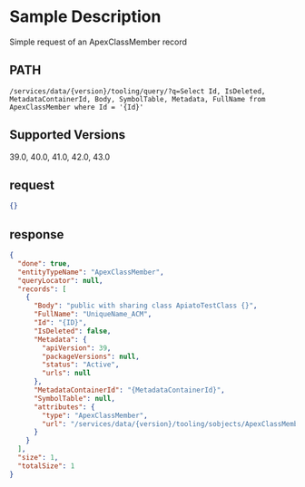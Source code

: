 # Sample Description
Simple request of an ApexClassMember record

## PATH
```
/services/data/{version}/tooling/query/?q=Select Id, IsDeleted, MetadataContainerId, Body, SymbolTable, Metadata, FullName from ApexClassMember where Id = '{Id}'
```
## Supported Versions
39.0, 40.0, 41.0, 42.0, 43.0

## request
```json
{}
```

## response
```json
{
  "done": true,
  "entityTypeName": "ApexClassMember",
  "queryLocator": null,
  "records": [
    {
      "Body": "public with sharing class ApiatoTestClass {}",
      "FullName": "UniqueName_ACM",
      "Id": "{ID}",
      "IsDeleted": false,
      "Metadata": {
        "apiVersion": 39,
        "packageVersions": null,
        "status": "Active",
        "urls": null
      },
      "MetadataContainerId": "{MetadataContainerId}",
      "SymbolTable": null,
      "attributes": {
        "type": "ApexClassMember",
        "url": "/services/data/{version}/tooling/sobjects/ApexClassMember/{ID}"
      }
    }
  ],
  "size": 1,
  "totalSize": 1
}
```
